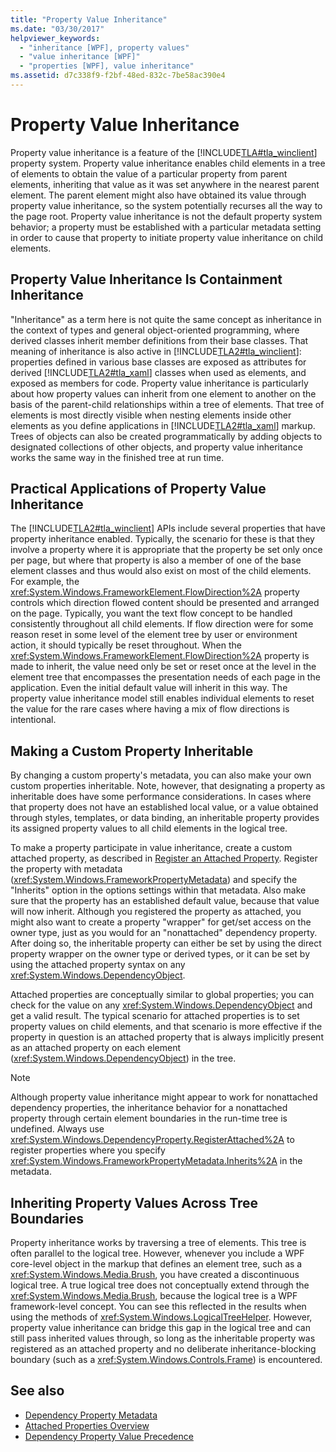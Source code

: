 ```yaml
---
title: "Property Value Inheritance"
ms.date: "03/30/2017"
helpviewer_keywords: 
  - "inheritance [WPF], property values"
  - "value inheritance [WPF]"
  - "properties [WPF], value inheritance"
ms.assetid: d7c338f9-f2bf-48ed-832c-7be58ac390e4
---
```

# Property Value Inheritance
Property value inheritance is a feature of the [!INCLUDE[TLA#tla_winclient](../../../../includes/tlasharptla-winclient-md.md)] property system. Property value inheritance enables child elements in a tree of elements to obtain the value of a particular property from parent elements, inheriting that value as it was set anywhere in the nearest parent element. The parent element might also have obtained its value through property value inheritance, so the system potentially recurses all the way to the page root. Property value inheritance is not the default property system behavior; a property must be established with a particular metadata setting in order to cause that property to initiate property value inheritance on child elements.  

<a name="Property_Value_Inheritance_is_Containment_Inheritance"></a>   
## Property Value Inheritance Is Containment Inheritance  
 "Inheritance" as a term here is not quite the same concept as inheritance in the context of types and general object-oriented programming, where derived classes inherit member definitions from their base classes. That meaning of inheritance is also active in [!INCLUDE[TLA2#tla_winclient](../../../../includes/tla2sharptla-winclient-md.md)]: properties defined in various base classes are exposed as attributes for derived [!INCLUDE[TLA2#tla_xaml](../../../../includes/tla2sharptla-xaml-md.md)] classes when used as elements, and exposed as members for code. Property value inheritance is particularly about how property values can inherit from one element to another on the basis of the parent-child relationships within a tree of elements. That tree of elements is most directly visible when nesting elements inside other elements as you define applications in [!INCLUDE[TLA2#tla_xaml](../../../../includes/tla2sharptla-xaml-md.md)] markup. Trees of objects can also be created programmatically by adding objects to designated collections of other objects, and property value inheritance works the same way in the finished tree at run time.  
  
<a name="Practical_Applications_of_Property_Value_Inheritance"></a>   
## Practical Applications of Property Value Inheritance  
 The [!INCLUDE[TLA2#tla_winclient](../../../../includes/tla2sharptla-winclient-md.md)] APIs include several properties that have property inheritance enabled. Typically, the scenario for these is that they involve a property where it is appropriate that the property be set only once per page, but where that property is also a member of one of the base element classes and thus would also exist on most of the child elements. For example, the <xref:System.Windows.FrameworkElement.FlowDirection%2A> property controls which direction flowed content should be presented and arranged on the page. Typically, you want the text flow concept to be handled consistently throughout all child elements. If flow direction were for some reason reset in some level of the element tree by user or environment action, it should typically be reset throughout. When the <xref:System.Windows.FrameworkElement.FlowDirection%2A> property is made to inherit, the value need only be set or reset once at the level in the element tree that encompasses the presentation needs of each page in the application. Even the initial default value will inherit in this way. The property value inheritance model still enables individual elements to reset the value for the rare cases where having a mix of flow directions is intentional.  
  
<a name="Making_a_Custom_Property_Inheritable"></a>   
## Making a Custom Property Inheritable  
 By changing a custom property's metadata, you can also make your own custom properties inheritable. Note, however, that designating a property as inheritable does have some performance considerations. In cases where that property does not have an established local value, or a value obtained through styles, templates, or data binding, an inheritable property provides its assigned property values to all child elements in the logical tree.  
  
 To make a property participate in value inheritance, create a custom attached property, as described in [Register an Attached Property](how-to-register-an-attached-property.md). Register the property with metadata (<xref:System.Windows.FrameworkPropertyMetadata>) and specify the "Inherits" option in the options settings within that metadata. Also make sure that the property has an established default value, because that value will now inherit. Although you registered the property as attached, you might also want to create a property "wrapper" for get/set access on the owner type, just as you would for an "nonattached" dependency property. After doing so, the inheritable property can either be set by using the direct property wrapper on the owner type or derived types, or it can be set by using the attached property syntax on any <xref:System.Windows.DependencyObject>.  
  
 Attached properties are conceptually similar to global properties; you can check for the value on any <xref:System.Windows.DependencyObject> and get a valid result. The typical scenario for attached properties is to set property values on child elements, and that scenario is more effective if the property in question is an attached property that is always implicitly present as an attached property on each element (<xref:System.Windows.DependencyObject>) in the tree.  
  
> [!NOTE]
> Although property value inheritance might appear to work for nonattached dependency properties, the inheritance behavior for a nonattached property through certain element boundaries in the run-time tree is undefined. Always use <xref:System.Windows.DependencyProperty.RegisterAttached%2A> to register properties where you specify <xref:System.Windows.FrameworkPropertyMetadata.Inherits%2A> in the metadata.  
  
<a name="InheritanceContext"></a>   
## Inheriting Property Values Across Tree Boundaries  
 Property inheritance works by traversing a tree of elements. This tree is often parallel to the logical tree. However, whenever you include a WPF core-level object in the markup that defines an element tree, such as a <xref:System.Windows.Media.Brush>, you have created a discontinuous logical tree. A true logical tree does not conceptually extend through the <xref:System.Windows.Media.Brush>, because the logical tree is a WPF framework-level concept. You can see this reflected in the results when using the methods of <xref:System.Windows.LogicalTreeHelper>. However, property value inheritance can bridge this gap in the logical tree and can still pass inherited values through, so long as the inheritable property was registered as an attached property and no deliberate inheritance-blocking boundary (such as a <xref:System.Windows.Controls.Frame>) is encountered.  
  
## See also

- [Dependency Property Metadata](dependency-property-metadata.md)
- [Attached Properties Overview](attached-properties-overview.md)
- [Dependency Property Value Precedence](dependency-property-value-precedence.md)
